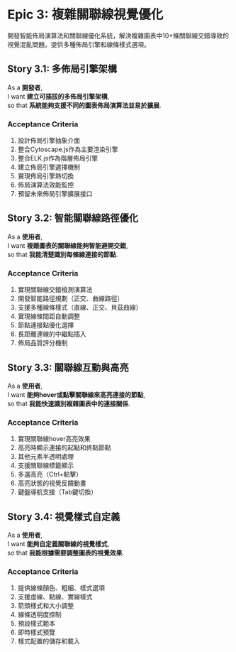 # Epic 3: 複雜關聯線視覺優化

開發智能佈局演算法和關聯線優化系統，解決複雜圖表中10+條關聯線交錯導致的視覺混亂問題。提供多種佈局引擎和線條樣式選項。

## Story 3.1: 多佈局引擎架構

As a **開發者**,  
I want **建立可插拔的多佈局引擎架構**,  
so that **系統能夠支援不同的圖表佈局演算法並易於擴展**.

### Acceptance Criteria
1. 設計佈局引擎抽象介面
2. 整合Cytoscape.js作為主要渲染引擎
3. 整合ELK.js作為階層佈局引擎
4. 建立佈局引擎選擇機制
5. 實現佈局引擎熱切換
6. 佈局演算法效能監控
7. 預留未來佈局引擎擴展接口

## Story 3.2: 智能關聯線路徑優化

As a **使用者**,  
I want **複雜圖表的關聯線能夠智能避開交錯**,  
so that **我能清楚識別每條線連接的節點**.

### Acceptance Criteria
1. 實現關聯線交錯檢測演算法
2. 開發智能路徑規劃（正交、曲線路徑）
3. 支援多種線條樣式（直線、正交、貝茲曲線）
4. 實現線條間距自動調整
5. 節點連接點優化選擇
6. 長距離連線的中繼點插入
7. 佈局品質評分機制

## Story 3.3: 關聯線互動與高亮

As a **使用者**,  
I want **能夠hover或點擊關聯線來高亮連接的節點**,  
so that **我能快速識別複雜圖表中的連接關係**.

### Acceptance Criteria
1. 實現關聯線hover高亮效果
2. 高亮時顯示連接的起點和終點節點
3. 其他元素半透明處理
4. 支援關聯線標籤顯示
5. 多選高亮（Ctrl+點擊）
6. 高亮狀態的視覺反饋動畫
7. 鍵盤導航支援（Tab鍵切換）

## Story 3.4: 視覺樣式自定義

As a **使用者**,  
I want **能夠自定義關聯線的視覺樣式**,  
so that **我能根據需要調整圖表的視覺效果**.

### Acceptance Criteria
1. 提供線條顏色、粗細、樣式選項
2. 支援虛線、點線、實線樣式
3. 箭頭樣式和大小調整
4. 線條透明度控制
5. 預設樣式範本
6. 即時樣式預覽
7. 樣式配置的儲存和載入
